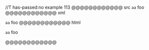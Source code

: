 //T has-passed:no
example 113
@@@@@@@@@@@@ src
``` aa ```
foo
@@@@@@@@@@@@ xml
<?xml version="1.0" encoding="UTF-8"?>
<!DOCTYPE document SYSTEM "CommonMark.dtd">
<document xmlns="http://commonmark.org/xml/1.0">
  <paragraph>
    <code>aa</code>
    <softbreak />
    <text>foo</text>
  </paragraph>
</document>
@@@@@@@@@@@@ html
<p><code>aa</code>
foo</p>
@@@@@@@@@@@@
